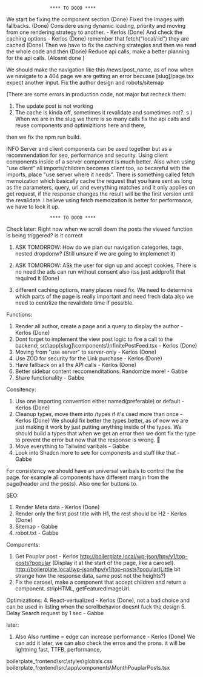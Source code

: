                     **** TO DOOO ****

We start be fixing the component section (Done)
Fixed the Images with fallbacks. (Done)
Considere using dynamic loading, priority and moving from one rendering strategy to another. - Kerlos (Done)
And check the caching options - Kerlos (Done)
remember that fetch("local/:id") they are cached (Done)
Then we have to fix the caching strategies and then we read the whole code and then (Done)
Reduce api calls, make a better planning for the api calls. (Alosmt done )

We should make the navigation like this /news/post_name, as of now when we navigate to a 404 page we are getting an error becuase [slug]/page.tsx expect another input.
Fix the author design and robots/sitemap

(There are some errors in production code, not major but recheck them:

1. The update post is not working
2. The cache is kinda off, sometimes it revalidate and sometimes not?. s
   )
   When we are in the slug we there is so many calls
   fix the api calls and reuse components and optimizitions here and there,

then we fix the npm run build.

INFO
Server and client components can be used together but as a recommendation for seo, performance and security. Using client components inside of a server compoment is much better. Also when using "use client" all imports/children becomes client too, so becareful with the imports, place "use server where it needs". There is something called fetch memoization which basically cache the request that you have sent as long as the parameters, query, url and everything matches and it only applies on get request, if the response changes the result will be the first version until the revalidate. I believe using fetch memoization is better for performance, we have to look it up.

                    **** TO DOOO ****

Check later:
Right now when we scroll down the posts the viewed function is being triggered? is it correct

1. ASK TOMORROW: How do we plan our navigation categories, tags, nested dropdonw? (Still unsure if we are going to implemenet it)
2. ASK TOMORROW: ASk the user for sign up and accept cookies. There is no need the ads can run without consent also itss just addprofit that required it (Done)

3. different caching options, many places need fix. We need to determine which parts of the page is really important and need frech data also we need to centrlize the revalidate time if possible.

Functions:

1. Render all author, create a page and a query to display the author - Kerlos (Done)
2. Dont forget to implement the view post logic to fire a call to the backend; src\app[slug]\components\InfinitePostFeed.tsx - Kerlos (Done)
3. Moving from "use server" to server-only - Kerlos (Done)
4. Use ZOD for security for the Link purchase - Kerlos (Done)
5. Have fallback on all the API calls - Kerlos (Done)
6. Better sidebar content reccomenditations. Randomize more! - Gabbe
7. Share functionality - Gabbe

Consitency:

1. Use one importing convention either named(preferable) or default - Kerlos (Done)
2. Cleanup types, move them into /types if it's used more than once - Kerlos (Done) We should fix better the types better, as of now we are just making it work by just putting anything inside of the types. We should build a types that when we get an error then we dont fix the type to prevent the error but now that the response is wrong. 🤣
3. Move everything to Tailwind varibals - Gabbe
4. Look into Shadcn more to see for components and stuff like that - Gabbe

For consistency we should have an universal varibals to control the the page. for example all components have different margin from the page(header and the posts). Also one for buttons to.

SEO:

1. Render Meta data - Kerlos (Done)
2. Render only the first post title with H1, the rest should be H2 - Kerlos (Done)
3. Sitemap - Gabbe
4. robot.txt - Gabbe

Components:

1. Get Pouplar post - Kerlos http://boilerplate.local/wp-json/hpv/v1/top-posts?popular (Display it at the start of the page, like a carosel).
   http://boilerplate.local/wp-json/hpv/v1/top-posts?popular(Little bit strange how the response data, same post not the heights?)
2. Fix the carosel, make a component that accept children and return a component.
   stripHTML, getFeaturedImageUrl.

Optimizations: 4. React-vertualized - Kerlos (Done), not a bad choice and can be used in listing when the scrollbehavior doesnt fuck the design 5. Delay Search request by 1 sec - Gabbe

later:

1. Also Also runtime = edge can increase performance - Kerlos (Done) We can add it later, we can also check the erros and the prons. it will be lightning fast, TTFB, performance,

boilerplate_frontend\src\styles\globals.css
boilerplate_frontend\src\app\components\MonthPouplarPosts.tsx
